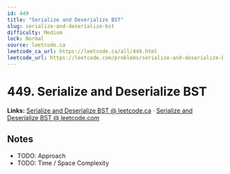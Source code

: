 ```yaml
--- 
id: 449
title: "Serialize and Deserialize BST"
slug: serialize-and-deserialize-bst
difficulty: Medium
lock: Normal
source: leetcode.ca
leetcode_ca_url: https://leetcode.ca/all/449.html
leetcode_url: https://leetcode.com/problems/serialize-and-deserialize-bst/
---
```


# 449. Serialize and Deserialize BST

**Links:** [Serialize and Deserialize BST @ leetcode.ca](https://leetcode.ca/all/449.html) · [Serialize and Deserialize BST @ leetcode.com](https://leetcode.com/problems/serialize-and-deserialize-bst/)

## Notes
- TODO: Approach
- TODO: Time / Space Complexity

